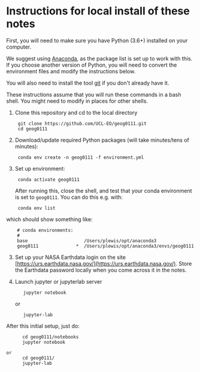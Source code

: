 
# Instructions for local install of these notes

First, you will need to make sure you have Python (3.6+) installed on your computer. 

We suggest using [Anaconda](https://docs.anaconda.com/anaconda/install), as the package list is set up to work with this. If you choose another version of Python, you will need to convert the environment files and modify the instructions below. 

You will also need to install the tool [git](https://git-scm.com) if you don't already have it.

These instructions assume that you will run these commands in a bash shell. You might need to modify in places for other shells.

1. Clone this repository and cd to the local directory

        git clone https://github.com/UCL-EO/geog0111.git
        cd geog0111

2. Download/update required Python packages (will take minutes/tens of minutes):

        conda env create -n geog0111 -f environment.yml

2. Set up environment:

        conda activate geog0111
        
   After running this, close the shell, and test that your conda environment is set to `geog0111`. You can do this e.g. with:
   
        conda env list
  
  which should show something like:
  
        # conda environments:
        #
        base                     /Users/plewis/opt/anaconda3
        geog0111              *  /Users/plewis/opt/anaconda3/envs/geog0111

3. Set up your NASA Earthdata login on the site [https://urs.earthdata.nasa.gov/](https://urs.earthdata.nasa.gov/). Store the Earthdata password locally when you come across it in the notes.

4. Launch jupyter or jupyterlab server

          jupyter notebook
    
    or
  
          jupyter-lab


After this initial setup, just do:

          cd geog0111/notebooks
          jupyter notebook
    
    or
          cd geog0111/
          jupyter-lab

